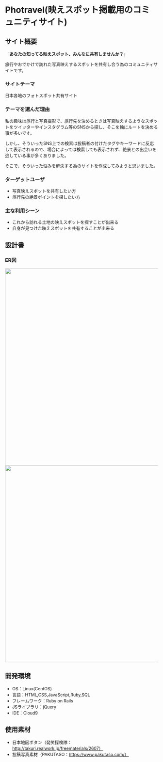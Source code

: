 # Photravel(映えスポット掲載用のコミュニティサイト)
## サイト概要
「**あなたの知ってる映えスポット、みんなに共有しませんか？**」 
   
旅行やおでかけで訪れた写真映えするスポットを共有し合う為のコミュニティサイトです。


### サイトテーマ
日本各地のフォトスポット共有サイト



### テーマを選んだ理由  
私の趣味は旅行と写真撮影で、旅行先を決めるときは写真映えするようなスポットをツイッターやインスタグラム等のSNSから探し、そこを軸にルートを決める事が多いです。  

しかし、そういったSNS上での検索は投稿者の付けたタグやキーワードに反応して表示されるので、場合によっては検索しても表示されず、絶景との出会いを逃している事が多くありました。

そこで、そういった悩みを解決する為のサイトを作成してみようと思いました。    


### ターゲットユーザ
- 写真映えスポットを共有したい方
- 旅行先の絶景ポイントを探したい方


### 主な利用シーン
- これから訪れる土地の映えスポットを探すことが出来る
- 自身が見つけた映えスポットを共有することが出来る

## 設計書
### ER図

<img src="https://user-images.githubusercontent.com/119114032/216837791-010f9f75-dbb8-4d4a-a9c6-6178bf49d51b.png" width="650">

<img src="https://user-images.githubusercontent.com/119114032/216838968-d2e0f352-c735-4533-a88d-ec27062f24df.png" width="650">


## 開発環境
- OS：Linux(CentOS)
- 言語：HTML,CSS,JavaScript,Ruby,SQL
- フレームワーク：Ruby on Rails
- JSライブラリ：jQuery
- IDE：Cloud9

## 使用素材
- 日本地図ボタン（発笑探検隊：http://takuri.realwork.jp/freematerials/2607）
- 投稿写真素材（PAKUTASO：https://www.pakutaso.com/）


